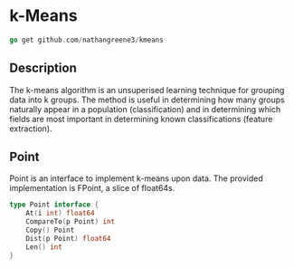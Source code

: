 # k-Means

```go
go get github.com/nathangreene3/kmeans
```

## Description

The k-means algorithm is an unsuperised learning technique for grouping data into k groups. The method is useful in determining how many groups naturally appear in a population (classification) and in determining which fields are most important in determining known classifications (feature extraction).

## Point

Point is an interface to implement k-means upon data. The provided implementation is FPoint, a slice of float64s.

```go
type Point interface {
    At(i int) float64
    CompareTo(p Point) int
    Copy() Point
    Dist(p Point) float64
    Len() int
}
```

